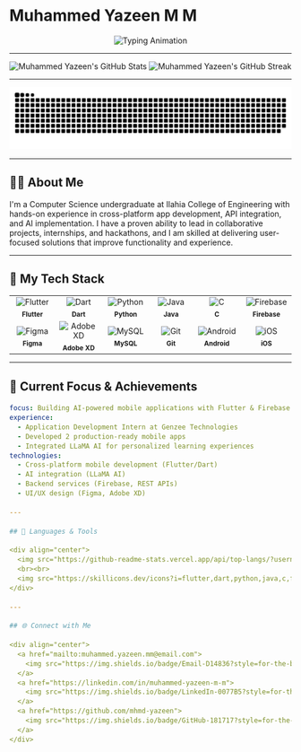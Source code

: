 # Muhammed Yazeen M M

<div align="center">
  <img src="https://readme-typing-svg.herokuapp.com?font=JetBrains+Mono&weight=300&size=24&duration=2500&pause=800&color=6366F1&center=true&vCenter=true&width=500&height=60&lines=Full+Stack+Developer;AI+%26+ML+Enthusiast;UI%2FUX+Designer" alt="Typing Animation" />
</div>

---

<div align="center">
  <img width="48%" src="https://github-readme-stats.vercel.app/api?username=mhmd-yazeen&show_icons=true&theme=github_dark&hide_border=true&bg_color=0d1117&title_color=6366f1&icon_color=f59e0b&text_color=e5e7eb&count_private=true&include_all_commits=true" alt="Muhammed Yazeen's GitHub Stats" />
  <img width="48%" src="https://github-readme-streak-stats.herokuapp.com/?user=mhmd-yazeen&theme=github-dark-blue&hide_border=true&background=0D1117&stroke=6366F1&ring=F59E0B&fire=F59E0B&currStreakLabel=E5E7EB" alt="Muhammed Yazeen's GitHub Streak" />
</div>

---

<div align="center">
  <img src="https://raw.githubusercontent.com/platane/snk/output/github-contribution-grid-snake-dark.svg" alt="GitHub Contribution Snake Animation" />
</div>

---

## 🧑‍💻 About Me

I'm a Computer Science undergraduate at Ilahia College of Engineering with hands-on experience in cross-platform app development, API integration, and AI implementation. I have a proven ability to lead in collaborative projects, internships, and hackathons, and I am skilled at delivering user-focused solutions that improve functionality and experience.

---

## 🧰 My Tech Stack

<div align="center">
  <table>
    <tr>
      <td align="center" width="96">
        <img src="https://cdn.jsdelivr.net/gh/devicons/devicon/icons/flutter/flutter-original.svg" width="40" height="40" alt="Flutter" /><br>
        <sub><b>Flutter</b></sub>
      </td>
      <td align="center" width="96">
        <img src="https://cdn.jsdelivr.net/gh/devicons/devicon/icons/dart/dart-original.svg" width="40" height="40" alt="Dart" /><br>
        <sub><b>Dart</b></sub>
      </td>
      <td align="center" width="96">
        <img src="https://cdn.jsdelivr.net/gh/devicons/devicon/icons/python/python-original.svg" width="40" height="40" alt="Python" /><br>
        <sub><b>Python</b></sub>
      </td>
      <td align="center" width="96">
        <img src="https://cdn.jsdelivr.net/gh/devicons/devicon/icons/java/java-original.svg" width="40" height="40" alt="Java" /><br>
        <sub><b>Java</b></sub>
      </td>
      <td align="center" width="96">
        <img src="https://cdn.jsdelivr.net/gh/devicons/devicon/icons/c/c-original.svg" width="40" height="40" alt="C" /><br>
        <sub><b>C</b></sub>
      </td>
      <td align="center" width="96">
        <img src="https://cdn.jsdelivr.net/gh/devicons/devicon/icons/firebase/firebase-plain.svg" width="40" height="40" alt="Firebase" /><br>
        <sub><b>Firebase</b></sub>
      </td>
    </tr>
    <tr>
      <td align="center" width="96">
        <img src="https://cdn.jsdelivr.net/gh/devicons/devicon/icons/figma/figma-original.svg" width="40" height="40" alt="Figma" /><br>
        <sub><b>Figma</b></sub>
      </td>
      <td align="center" width="96">
        <img src="https://cdn.jsdelivr.net/gh/devicons/devicon/icons/xd/xd-plain.svg" width="40" height="40" alt="Adobe XD" /><br>
        <sub><b>Adobe XD</b></sub>
      </td>
      <td align="center" width="96">
        <img src="https://cdn.jsdelivr.net/gh/devicons/devicon/icons/mysql/mysql-original.svg" width="40" height="40" alt="MySQL" /><br>
        <sub><b>MySQL</b></sub>
      </td>
      <td align="center" width="96">
        <img src="https://cdn.jsdelivr.net/gh/devicons/devicon/icons/git/git-original.svg" width="40" height="40" alt="Git" /><br>
        <sub><b>Git</b></sub>
      </td>
      <td align="center" width="96">
        <img src="https://cdn.jsdelivr.net/gh/devicons/devicon/icons/android/android-original.svg" width="40" height="40" alt="Android" /><br>
        <sub><b>Android</b></sub>
      </td>
      <td align="center" width="96">
        <img src="https://cdn.jsdelivr.net/gh/devicons/devicon/icons/apple/apple-original.svg" width="40" height="40" alt="iOS" /><br>
        <sub><b>iOS</b></sub>
      </td>
    </tr>
  </table>
</div>

---

## 🎯 Current Focus & Achievements

```yaml
focus: Building AI-powered mobile applications with Flutter & Firebase
experience:
  - Application Development Intern at Genzee Technologies
  - Developed 2 production-ready mobile apps
  - Integrated LLaMA AI for personalized learning experiences
technologies:
  - Cross-platform mobile development (Flutter/Dart)
  - AI integration (LLaMA AI)
  - Backend services (Firebase, REST APIs)
  - UI/UX design (Figma, Adobe XD)

---

## 🧩 Languages & Tools

<div align="center">
  <img src="https://github-readme-stats.vercel.app/api/top-langs/?username=mhmd-yazeen&layout=compact&theme=github_dark&hide_border=true&bg_color=0d1117&title_color=6366f1&text_color=e5e7eb&card_width=500&langs_count=8&exclude_repo=mhmd-yazeen" alt="Top Languages" />
  <br><br>
  <img src="https://skillicons.dev/icons?i=flutter,dart,python,java,c,firebase,figma,adobexd,mysql,git,androidstudio,vscode&theme=dark" alt="Skill Icons"/>
</div>

---

## 🌐 Connect with Me

<div align="center">
  <a href="mailto:muhammed.yazeen.mm@email.com">
    <img src="https://img.shields.io/badge/Email-D14836?style=for-the-badge&logo=gmail&logoColor=white" alt="Email">
  </a>
  <a href="https://linkedin.com/in/muhammed-yazeen-m-m">
    <img src="https://img.shields.io/badge/LinkedIn-0077B5?style=for-the-badge&logo=linkedin&logoColor=white" alt="LinkedIn">
  </a>
  <a href="https://github.com/mhmd-yazeen">
    <img src="https://img.shields.io/badge/GitHub-181717?style=for-the-badge&logo=github&logoColor=white" alt="GitHub">
  </a>
</div>
